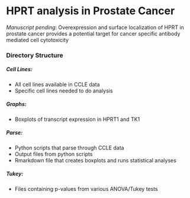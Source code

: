 # HPRT analysis in Prostate Cancer

*Manuscript pending*: Overexpression and surface localization of HPRT in prostate cancer provides a potential target for cancer specific antibody mediated cell cytotoxicity

### Directory Structure

##### Cell Lines:
- All cell lines available in CCLE data
- Specific cell lines needed to do analysis

##### Graphs:
- Boxplots of transcript expression in HPRT1 and TK1

##### Parse:
- Python scripts that parse through CCLE data
- Output files from python scripts
- Rmarkdown file that creates boxplots and runs statistical analyses

##### Tukey:
- Files containing p-values from various ANOVA/Tukey tests
